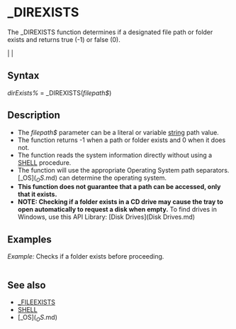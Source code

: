 # _DIREXISTS

The _DIREXISTS function determines if a designated file path or folder exists and returns true (-1) or false (0).

  

|  |

## Syntax

*dirExists%* = _DIREXISTS(*filepath$*)
  

## Description

* The *filepath$* parameter can be a literal or variable [string](string.md) path value.
* The function returns -1 when a path or folder exists and 0 when it does not.
* The function reads the system information directly without using a [SHELL](SHELL.md) procedure.
* The function will use the appropriate Operating System path separators. [_OS$](_OS$.md) can determine the operating system.
* **This function does not guarantee that a path can be accessed, only that it exists.**
* **NOTE: Checking if a folder exists in a CD drive may cause the tray to open automatically to request a disk when empty.** To find drives in Windows, use this API Library: [Disk Drives](Disk Drives.md)

  

## Examples

*Example:* Checks if a folder exists before proceeding.

``` [IF](IF.md) _DIREXISTS("internal\temp") [THEN](THEN.md)     [PRINT](PRINT.md) "Folder found." [END IF](END IF.md)  
```

  

## See also

* [_FILEEXISTS](_FILEEXISTS.md)
* [SHELL](SHELL.md)
* [_OS$](_OS$.md)

  
